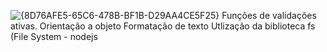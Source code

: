 ![{8D76AFE5-65C6-478B-BF1B-D29AA4CE5F25}](https://github.com/user-attachments/assets/e925c372-0dc8-4494-9317-a72d28dafecb)
Funções de validações ativas.
Orientação a objeto
Formatação de texto
Utlização da biblioteca fs (File System - nodejs
